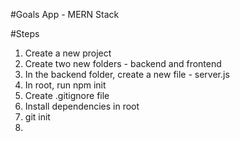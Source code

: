 #Goals App - MERN Stack

#Steps
1. Create a new project
2. Create two new folders - backend and frontend
3. In the backend folder, create a new file - server.js
4. In root, run npm init
5. Create .gitignore file
6. Install dependencies in root
7. git init
8. 